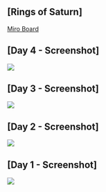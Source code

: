 ## [Rings of Saturn]

[Miro Board](https://miro.com/app/board/o9J_klxyRd0=/)

## [Day 4 - Screenshot]
<img src="https://imgur.com/5Ap6EcV.png">

## [Day 3 - Screenshot]
<img src="https://imgur.com/WL1mrm1.png">

## [Day 2 - Screenshot]
<img src="https://i.imgur.com/0DR7zVN.png">

## [Day 1 - Screenshot]
<img src="https://i.imgur.com/DDU9tl4.jpeg">
